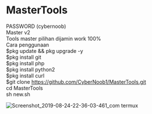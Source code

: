 # MasterTools
PASSWORD (cybernoob)<br>
Master v2<br>
Tools master pilihan dijamin work 100%<br>
Cara penggunaan <br>
$pkg update && pkg upgrade -y <br>
$pkg install git <br>
$pkg install php <br>
$pkg install python2 <br>
$pkg install curl <br>
$git clone https://github.com/CyberNoob1/MasterTools.git <br>
cd MasterTools <br>
sh new.sh


![Screenshot_2019-08-24-22-36-03-461_com termux](https://user-images.githubusercontent.com/44978328/63639619-b76df280-c6bf-11e9-9d2b-6aabe7b83740.png)

